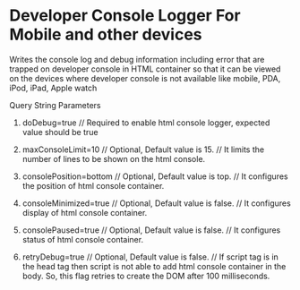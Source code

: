 Developer Console Logger For Mobile and other devices
======================================================

Writes the console log and debug information including error that are trapped on developer console in HTML container so that it can be viewed on the devices where developer console is not available like mobile, PDA, iPod, iPad, Apple watch


Query String Parameters

1) doDebug=true  // Required to enable html console logger, expected value should be true

2) maxConsoleLimit=10  // Optional, Default value is 15. 
                       // It limits the number of lines to be shown on the html console.

3) consolePosition=bottom // Optional, Default value is top. 
                          // It configures the position of html console container.

4) consoleMinimized=true // Optional, Default value is false. 
                          // It configures display of html console container.
                          
5) consolePaused=true   // Optional, Default value is false. 
                       // It configures status of html console container.

6) retryDebug=true     // Optional, Default value is false. 
                       // If script tag is in the head tag then script is not able to add html console container in the                              body. So, this flag retries to create the DOM after 100 milliseconds.
